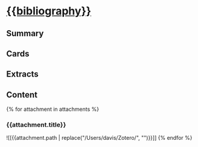 # [{{bibliography}}]({{select}})
## Summary
## Cards
## Extracts
## Content
{% for attachment in attachments %}
### {{attachment.title}}
![[{{attachment.path | replace("/Users/davis/Zotero/", "")}}]]
{% endfor %}